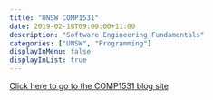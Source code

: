 ```yaml
---
title: "UNSW COMP1531"
date: 2019-02-18T09:00:00+11:00
description: "Software Engineering Fundamentals"
categories: ["UNSW", "Programming"]
displayInMenu: false
displayInList: true
---
```


[Click here to go to the COMP1531 blog site](//featherbear.github.io/UNSW-COMP1531/)